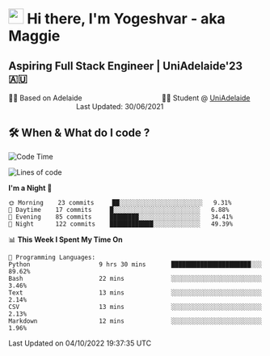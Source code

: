 <h1><img src="https://emojis.slackmojis.com/emojis/images/1531849430/4246/blob-sunglasses.gif?1531849430" width="30"/> Hi there, I'm Yogeshvar - aka Maggie</h1>

## Aspiring Full Stack Engineer | UniAdelaide'23 🇦🇺  
🏂🏻  Based on Adelaide &nbsp;&nbsp;&nbsp;&nbsp;&nbsp;&nbsp;&nbsp;&nbsp;&nbsp;&nbsp;&nbsp;&nbsp;&nbsp;&nbsp;&nbsp;&nbsp;&nbsp;&nbsp;&nbsp;&nbsp;&nbsp;&nbsp;&nbsp;&nbsp;&nbsp;&nbsp;&nbsp;&nbsp;&nbsp;&nbsp;&nbsp;&nbsp;&nbsp;&nbsp;&nbsp;&nbsp;&nbsp;&nbsp;&nbsp;👨‍💻 Student @ [UniAdelaide](https://www.adelaide.edu.au)   &nbsp;&nbsp;&nbsp;&nbsp;&nbsp;&nbsp;&nbsp;&nbsp;&nbsp;&nbsp;&nbsp;&nbsp;&nbsp;&nbsp;&nbsp;&nbsp;&nbsp;&nbsp;&nbsp;&nbsp;&nbsp;&nbsp;&nbsp;&nbsp;&nbsp;&nbsp;&nbsp;&nbsp;&nbsp;&nbsp;&nbsp;&nbsp; &nbsp;Last Updated: 30/06/2021

## 🛠 When & What do I code ?  

<!--START_SECTION:waka-->
![Code Time](http://img.shields.io/badge/Code%20Time-1%2C804%20hrs%2039%20mins-blue)

![Lines of code](https://img.shields.io/badge/From%20Hello%20World%20I%27ve%20Written-2%20Million%20lines%20of%20code-blue)

**I'm a Night 🦉** 

```text
🌞 Morning    23 commits     ██░░░░░░░░░░░░░░░░░░░░░░░   9.31% 
🌆 Daytime    17 commits     █░░░░░░░░░░░░░░░░░░░░░░░░   6.88% 
🌃 Evening    85 commits     ████████░░░░░░░░░░░░░░░░░   34.41% 
🌙 Night      122 commits    ████████████░░░░░░░░░░░░░   49.39%

```


📊 **This Week I Spent My Time On** 

```text
💬 Programming Languages: 
Python                   9 hrs 30 mins       ██████████████████████░░░   89.62% 
Bash                     22 mins             ░░░░░░░░░░░░░░░░░░░░░░░░░   3.46% 
Text                     13 mins             ░░░░░░░░░░░░░░░░░░░░░░░░░   2.14% 
CSV                      13 mins             ░░░░░░░░░░░░░░░░░░░░░░░░░   2.13% 
Markdown                 12 mins             ░░░░░░░░░░░░░░░░░░░░░░░░░   1.96%

```


 Last Updated on 04/10/2022 19:37:35 UTC
<!--END_SECTION:waka-->
